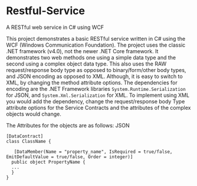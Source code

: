 # Restful-Service
A RESTful web service in C# using WCF

This project demonstrates a basic RESTful service written in C# using the WCF (Windows Communication Foundation).
The project uses the classic .NET framework (v4.0), not the newer .NET Core framework.
It demonstrates two web methods one using a simple data type and the second using a complex object data type.
This also uses the RAW request/response body type as opposed to binary/form/other body types, and JSON encoding as opposed to XML.
Although, it is easy to switch to XML, by changing the method attribute options.
The dependencies for encoding are the .NET Framework libraries `System.Runtime.Serialization` for JSON, and `System.Xml.Serialization` for XML.
To implement using XML you would add the dependency, change the request/response body Type attribute options for the Service Contracts and
the attributes of the complex objects would change.

The Attributes for the objects are as follows:
JSON
```
[DataContract]
class ClassName {

   [DataMember(Name = "property_name", IsRequired = true/false, EmitDefaultValue = true/false, Order = integer)]
  public object PropertyName {
  ...
  }
}
```
